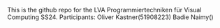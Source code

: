 This is the github repo for the LVA Programmiertechniken für Visual Computing SS24.
Participants: Oliver Kastner(51908223)
              Badie Naimy()
 
